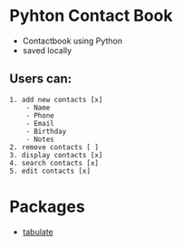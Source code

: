 # Pyhton Contact Book
- Contactbook using Python
- saved locally

## Users can:
    1. add new contacts [x]
        - Name
        - Phone
        - Email
        - Birthday
        - Notes
    2. remove contacts [ ]
    3. display contacts [x]
    4. search contacts [x]
    5. edit contacts [x]

# Packages
- [tabulate](https://github.com/gregbanks/python-tabulate)
